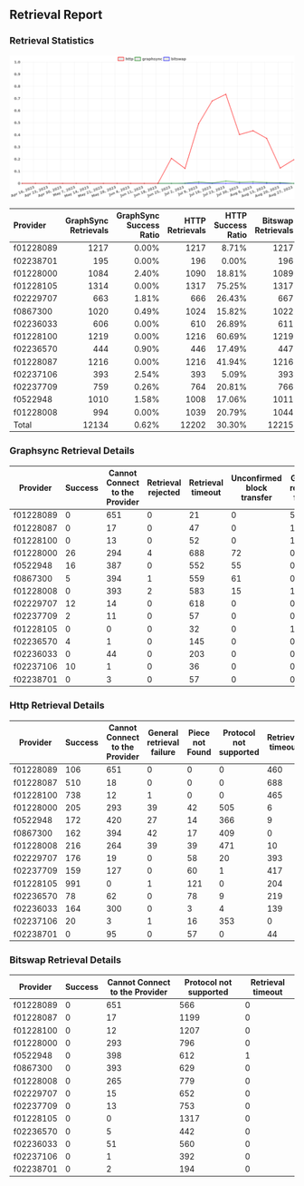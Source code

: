 ## Retrieval Report
### Retrieval Statistics
<img src="https://raw.githubusercontent.com/data-preservation-programs/filplus-checker-assets/main/filecoin-project/filecoin-plus-large-datasets/issues/1201/1693554791094.png"/>

| Provider  | GraphSync Retrievals | GraphSync Success Ratio | HTTP Retrievals | HTTP Success Ratio | Bitswap Retrievals | Bitswap Success Ratio |
| :-------- | -------------------: | ----------------------: | --------------: | -----------------: | -----------------: | --------------------: |
| f01228089 |                 1217 |                   0.00% |            1217 |              8.71% |               1217 |                 0.00% |
| f02238701 |                  195 |                   0.00% |             196 |              0.00% |                196 |                 0.00% |
| f01228000 |                 1084 |                   2.40% |            1090 |             18.81% |               1089 |                 0.00% |
| f01228105 |                 1314 |                   0.00% |            1317 |             75.25% |               1317 |                 0.00% |
| f02229707 |                  663 |                   1.81% |             666 |             26.43% |                667 |                 0.00% |
| f0867300  |                 1020 |                   0.49% |            1024 |             15.82% |               1022 |                 0.00% |
| f02236033 |                  606 |                   0.00% |             610 |             26.89% |                611 |                 0.00% |
| f01228100 |                 1219 |                   0.00% |            1216 |             60.69% |               1219 |                 0.00% |
| f02236570 |                  444 |                   0.90% |             446 |             17.49% |                447 |                 0.00% |
| f01228087 |                 1216 |                   0.00% |            1216 |             41.94% |               1216 |                 0.00% |
| f02237106 |                  393 |                   2.54% |             393 |              5.09% |                393 |                 0.00% |
| f02237709 |                  759 |                   0.26% |             764 |             20.81% |                766 |                 0.00% |
| f0522948  |                 1010 |                   1.58% |            1008 |             17.06% |               1011 |                 0.00% |
| f01228008 |                  994 |                   0.00% |            1039 |             20.79% |               1044 |                 0.00% |
| Total     |                12134 |                   0.62% |           12202 |             30.30% |              12215 |                 0.00% |

### Graphsync Retrieval Details
| Provider  | Success | Cannot Connect to the Provider | Retrieval rejected | Retrieval timeout | Unconfirmed block transfer | General retrieval failure | Piece not Found |
| --------- | ------- | ------------------------------ | ------------------ | ----------------- | -------------------------- | ------------------------- | --------------- |
| f01228089 | 0       | 651                            | 0                  | 21                | 0                          | 545                       | 0               |
| f01228087 | 0       | 17                             | 0                  | 47                | 0                          | 1152                      | 0               |
| f01228100 | 0       | 13                             | 0                  | 52                | 0                          | 1154                      | 0               |
| f01228000 | 26      | 294                            | 4                  | 688               | 72                         | 0                         | 0               |
| f0522948  | 16      | 387                            | 0                  | 552               | 55                         | 0                         | 0               |
| f0867300  | 5       | 394                            | 1                  | 559               | 61                         | 0                         | 0               |
| f01228008 | 0       | 393                            | 2                  | 583               | 15                         | 1                         | 0               |
| f02229707 | 12      | 14                             | 0                  | 618               | 0                          | 0                         | 19              |
| f02237709 | 2       | 11                             | 0                  | 57                | 0                          | 0                         | 689             |
| f01228105 | 0       | 0                              | 0                  | 32                | 0                          | 1282                      | 0               |
| f02236570 | 4       | 1                              | 0                  | 145               | 0                          | 0                         | 294             |
| f02236033 | 0       | 44                             | 0                  | 203               | 0                          | 0                         | 359             |
| f02237106 | 10      | 1                              | 0                  | 36                | 0                          | 0                         | 346             |
| f02238701 | 0       | 3                              | 0                  | 57                | 0                          | 0                         | 135             |

### Http Retrieval Details
| Provider  | Success | Cannot Connect to the Provider | General retrieval failure | Piece not Found | Protocol not supported | Retrieval timeout |
| --------- | ------- | ------------------------------ | ------------------------- | --------------- | ---------------------- | ----------------- |
| f01228089 | 106     | 651                            | 0                         | 0               | 0                      | 460               |
| f01228087 | 510     | 18                             | 0                         | 0               | 0                      | 688               |
| f01228100 | 738     | 12                             | 1                         | 0               | 0                      | 465               |
| f01228000 | 205     | 293                            | 39                        | 42              | 505                    | 6                 |
| f0522948  | 172     | 420                            | 27                        | 14              | 366                    | 9                 |
| f0867300  | 162     | 394                            | 42                        | 17              | 409                    | 0                 |
| f01228008 | 216     | 264                            | 39                        | 39              | 471                    | 10                |
| f02229707 | 176     | 19                             | 0                         | 58              | 20                     | 393               |
| f02237709 | 159     | 127                            | 0                         | 60              | 1                      | 417               |
| f01228105 | 991     | 0                              | 1                         | 121             | 0                      | 204               |
| f02236570 | 78      | 62                             | 0                         | 78              | 9                      | 219               |
| f02236033 | 164     | 300                            | 0                         | 3               | 4                      | 139               |
| f02237106 | 20      | 3                              | 1                         | 16              | 353                    | 0                 |
| f02238701 | 0       | 95                             | 0                         | 57              | 0                      | 44                |

### Bitswap Retrieval Details
| Provider  | Success | Cannot Connect to the Provider | Protocol not supported | Retrieval timeout |
| --------- | ------- | ------------------------------ | ---------------------- | ----------------- |
| f01228089 | 0       | 651                            | 566                    | 0                 |
| f01228087 | 0       | 17                             | 1199                   | 0                 |
| f01228100 | 0       | 12                             | 1207                   | 0                 |
| f01228000 | 0       | 293                            | 796                    | 0                 |
| f0522948  | 0       | 398                            | 612                    | 1                 |
| f0867300  | 0       | 393                            | 629                    | 0                 |
| f01228008 | 0       | 265                            | 779                    | 0                 |
| f02229707 | 0       | 15                             | 652                    | 0                 |
| f02237709 | 0       | 13                             | 753                    | 0                 |
| f01228105 | 0       | 0                              | 1317                   | 0                 |
| f02236570 | 0       | 5                              | 442                    | 0                 |
| f02236033 | 0       | 51                             | 560                    | 0                 |
| f02237106 | 0       | 1                              | 392                    | 0                 |
| f02238701 | 0       | 2                              | 194                    | 0                 |
